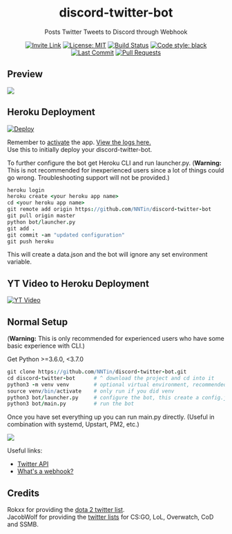 <h1 align="center">discord-twitter-bot</h2>
<p align="center">Posts Twitter Tweets to Discord through Webhook</p>

<p align="center">
  <a href="https://discord.gg/Dkg79tc"><img alt="Invite Link" src="https://discordapp.com/api/guilds/295528852518731786/widget.png?style=shield"></a>
  <a href="https://github.com/nntin/discord-twitter-bot/blob/master/LICENSE"><img alt="License: MIT" src="https://img.shields.io/badge/license-MIT-brightgreen.svg"></a>
  <a href="https://travis-ci.com/NNTin/discord-twitter-bot"><img alt="Build Status" src="https://api.travis-ci.com/NNTin/discord-twitter-bot.svg"></a>
  <a href="https://github.com/nntin/discord-twitter-bot"><img alt="Code style: black" src="https://img.shields.io/badge/code%20style-black-000000.svg"></a>
  <a href="https://github.com/NNTin/discord-twitter-bot/commits/"><img alt="Last Commit" src="https://img.shields.io/github/last-commit/nntin/discord-twitter-bot.svg"></a>
  <a href="https://github.com/NNTin/discord-twitter-bot/pulls"><img alt="Pull Requests" src="https://img.shields.io/github/issues-pr/nntin/discord-twitter-bot.svg"></a>
</p>

## Preview

[![](img/gif.gif)](https://discord.gg/Dkg79tc)

## Heroku Deployment

[![Deploy](https://www.herokucdn.com/deploy/button.png)](https://heroku.com/deploy)

Remember to [activate](https://i.imgur.com/zOfa0Qm.png) the app. [View the logs here.](https://i.imgur.com/tWBoTuB.png)  
Use this to initially deploy your discord-twitter-bot.

To further configure the bot get Heroku CLI and run launcher.py. (**Warning:** This is not recommended for inexperienced users since a lot of things could go wrong. Troubleshooting support will not be provided.)

```coffeescript
heroku login
heroku create <your heroku app name>
cd <your heroku app name>
git remote add origin https://github.com/NNTin/discord-twitter-bot
git pull origin master
python bot/launcher.py
git add .
git commit -am "updated configuration"
git push heroku
```

This will create a data.json and the bot will ignore any set environment variable.

## YT Video to Heroku Deployment

[![YT Video](https://img.youtube.com/vi/NwPcXBvStSI/0.jpg)](https://www.youtube.com/watch?v=NwPcXBvStSI)

## Normal Setup

(**Warning:** This is only recommended for experienced users who have some basic experience with CLI.)

Get Python >=3.6.0, <3.7.0

```coffeescript
git clone https://github.com/NNTin/discord-twitter-bot.git
cd discord-twitter-bot      # ^ download the project and cd into it
python3 -m venv venv        # optional virtual environment, recommended
source venv/bin/activate    # only run if you did venv
python3 bot/launcher.py     # configure the bot, this create a config.json
python3 bot/main.py         # run the bot
```

Once you have set everything up you can run main.py directly. (Useful in combination with systemd, Upstart, PM2, etc.)

![](https://i.imgur.com/TdJahu9.png)

Useful links:
* [Twitter API](https://developer.twitter.com/en/apps)
* [What's a webhook?](https://support.discordapp.com/hc/en-us/articles/228383668-Intro-to-Webhooks)


## Credits
Rokxx for providing the [dota 2 twitter list](https://twitter.com/rokxx/lists/dota-2/members).  
JacobWolf for providing the [twitter lists](https://twitter.com/JacobWolf/lists) for CS:GO, LoL, Overwatch, CoD and SSMB.
